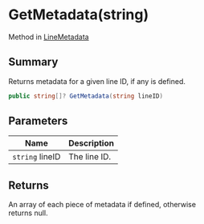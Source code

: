 # GetMetadata(string)

Method in [LineMetadata](yarn.unity.linemetadata.md)

## Summary

Returns metadata for a given line ID, if any is defined.

```csharp
public string[]? GetMetadata(string lineID)
```

## Parameters

| Name            | Description  |
| --------------- | ------------ |
| `string` lineID | The line ID. |

## Returns

An array of each piece of metadata if defined, otherwise\
returns null.
